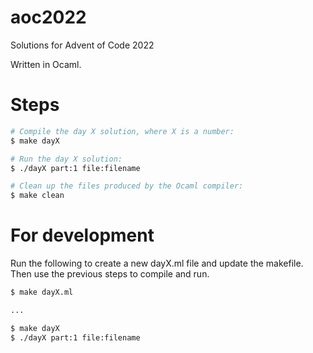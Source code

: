 # aoc2022
Solutions for Advent of Code 2022

Written in Ocaml.

# Steps
```bash
# Compile the day X solution, where X is a number:
$ make dayX 

# Run the day X solution:
$ ./dayX part:1 file:filename

# Clean up the files produced by the Ocaml compiler:
$ make clean
```

# For development
Run the following to create a new dayX.ml file and update the makefile.
Then use the previous steps to compile and run.

```bash
$ make dayX.ml

...

$ make dayX 
$ ./dayX part:1 file:filename
```
